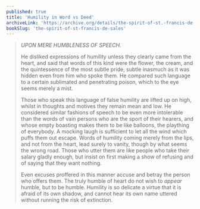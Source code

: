 ```yaml
---
published: true
title: 'Humility in Word vs Deed'
archiveLink: 'https://archive.org/details/the-spirit-of-st.-francis-de-sales/page/150?view=theater'
bookSlug: 'the-spirit-of-st-francis-de-sales'
---
```


> *UPON MERE HUMBLENESS OF SPEECH.*
>
> He disliked expressions of humility unless they clearly came from the heart, and said that words of this kind were the flower, the cream, and the quintessence of the most subtle pride, subtle inasmuch as it was hidden even from him who spoke them. He compared such language to a certain sublimated and penetrating poison, which to the eye seems merely a mist.
>
> Those who speak this language of false humility are lifted up on high, whilst in thoughts and motives they remain mean and low. He considered similar fashions of speech to be even more intolerable than the words of vain persons who are the sport of their hearers, and whose empty boasting makes them to be like balloons, the plaything of everybody. A mocking laugh is sufficient to let all the wind which puffs them out escape. Words of humility coming merely from the lips, and not from the heart, lead surely to vanity, though by what seems the wrong road. Those who utter them are like people who take their salary gladly enough, but insist on first making a show of refusing and of saying that they want nothing.
>
> Even excuses proffered in this manner accuse and betray the person who offers them. The truly humble of heart do not wish to *appear* humble, but to be humble. Humility is so delicate a virtue that it is afraid of its own shadow, and cannot hear its own name uttered without running the risk of extinction.
